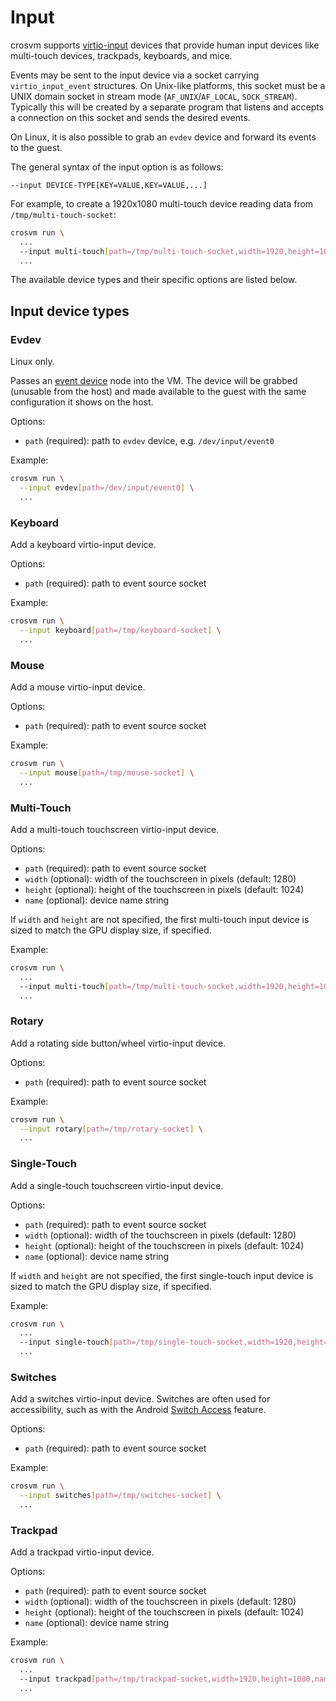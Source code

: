 # Input

crosvm supports
[virtio-input](https://docs.oasis-open.org/virtio/virtio/v1.2/csd01/virtio-v1.2-csd01.html#x1-3850008)
devices that provide human input devices like multi-touch devices, trackpads, keyboards, and mice.

Events may be sent to the input device via a socket carrying `virtio_input_event` structures. On
Unix-like platforms, this socket must be a UNIX domain socket in stream mode (`AF_UNIX`/`AF_LOCAL`,
`SOCK_STREAM`). Typically this will be created by a separate program that listens and accepts a
connection on this socket and sends the desired events.

On Linux, it is also possible to grab an `evdev` device and forward its events to the guest.

The general syntax of the input option is as follows:

```
--input DEVICE-TYPE[KEY=VALUE,KEY=VALUE,...]
```

For example, to create a 1920x1080 multi-touch device reading data from `/tmp/multi-touch-socket`:

```sh
crosvm run \
  ...
  --input multi-touch[path=/tmp/multi-touch-socket,width=1920,height=1080]
  ...
```

The available device types and their specific options are listed below.

## Input device types

### Evdev

Linux only.

Passes an [event device](https://docs.kernel.org/input/input.html#evdev) node into the VM. The
device will be grabbed (unusable from the host) and made available to the guest with the same
configuration it shows on the host.

Options:

- `path` (required): path to `evdev` device, e.g. `/dev/input/event0`

Example:

```sh
crosvm run \
  --input evdev[path=/dev/input/event0] \
  ...
```

### Keyboard

Add a keyboard virtio-input device.

Options:

- `path` (required): path to event source socket

Example:

```sh
crosvm run \
  --input keyboard[path=/tmp/keyboard-socket] \
  ...
```

### Mouse

Add a mouse virtio-input device.

Options:

- `path` (required): path to event source socket

Example:

```sh
crosvm run \
  --input mouse[path=/tmp/mouse-socket] \
  ...
```

### Multi-Touch

Add a multi-touch touchscreen virtio-input device.

Options:

- `path` (required): path to event source socket
- `width` (optional): width of the touchscreen in pixels (default: 1280)
- `height` (optional): height of the touchscreen in pixels (default: 1024)
- `name` (optional): device name string

If `width` and `height` are not specified, the first multi-touch input device is sized to match the
GPU display size, if specified.

Example:

```sh
crosvm run \
  ...
  --input multi-touch[path=/tmp/multi-touch-socket,width=1920,height=1080,name=mytouch2]
  ...
```

### Rotary

Add a rotating side button/wheel virtio-input device.

Options:

- `path` (required): path to event source socket

Example:

```sh
crosvm run \
  --input rotary[path=/tmp/rotary-socket] \
  ...
```

### Single-Touch

Add a single-touch touchscreen virtio-input device.

Options:

- `path` (required): path to event source socket
- `width` (optional): width of the touchscreen in pixels (default: 1280)
- `height` (optional): height of the touchscreen in pixels (default: 1024)
- `name` (optional): device name string

If `width` and `height` are not specified, the first single-touch input device is sized to match the
GPU display size, if specified.

Example:

```sh
crosvm run \
  ...
  --input single-touch[path=/tmp/single-touch-socket,width=1920,height=1080,name=mytouch1]
  ...
```

### Switches

Add a switches virtio-input device. Switches are often used for accessibility, such as with the
Android [Switch Access](https://support.google.com/accessibility/android/topic/6151780) feature.

Options:

- `path` (required): path to event source socket

Example:

```sh
crosvm run \
  --input switches[path=/tmp/switches-socket] \
  ...
```

### Trackpad

Add a trackpad virtio-input device.

Options:

- `path` (required): path to event source socket
- `width` (optional): width of the touchscreen in pixels (default: 1280)
- `height` (optional): height of the touchscreen in pixels (default: 1024)
- `name` (optional): device name string

Example:

```sh
crosvm run \
  ...
  --input trackpad[path=/tmp/trackpad-socket,width=1920,height=1080,name=mytouch1]
  ...
```
